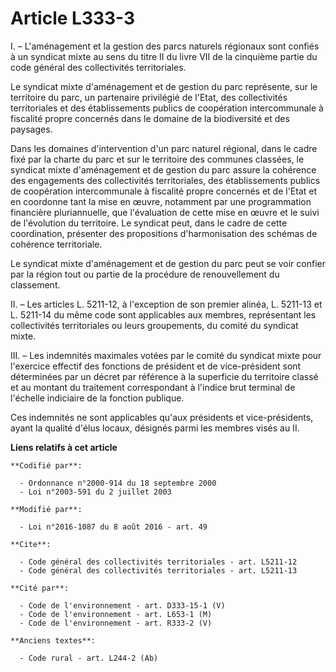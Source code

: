 # Article L333-3

I. – L'aménagement et la gestion des parcs naturels régionaux sont confiés à un syndicat mixte au sens du titre II du livre
VII de la cinquième partie du code général des collectivités territoriales.

Le syndicat mixte d'aménagement et de gestion du parc représente, sur le territoire du parc, un partenaire privilégié de
l'Etat, des collectivités territoriales et des établissements publics de coopération intercommunale à fiscalité propre
concernés dans le domaine de la biodiversité et des paysages.

Dans les domaines d'intervention d'un parc naturel régional, dans le cadre fixé par la charte du parc et sur le territoire
des communes classées, le syndicat mixte d'aménagement et de gestion du parc assure la cohérence des engagements des
collectivités territoriales, des établissements publics de coopération intercommunale à fiscalité propre concernés et de
l'Etat et en coordonne tant la mise en œuvre, notamment par une programmation financière pluriannuelle, que l'évaluation de
cette mise en œuvre et le suivi de l'évolution du territoire. Le syndicat peut, dans le cadre de cette coordination,
présenter des propositions d'harmonisation des schémas de cohérence territoriale.

Le syndicat mixte d'aménagement et de gestion du parc peut se voir confier par la région tout ou partie de la procédure de
renouvellement du classement.

II. – Les articles L. 5211-12, à l'exception de son premier alinéa, L. 5211-13 et L. 5211-14 du même code sont applicables
aux membres, représentant les collectivités territoriales ou leurs groupements, du comité du syndicat mixte.

III. – Les indemnités maximales votées par le comité du syndicat mixte pour l'exercice effectif des fonctions de président et
de vice-président sont déterminées par un décret par référence à la superficie du territoire classé et au montant du
traitement correspondant à l'indice brut terminal de l'échelle indiciaire de la fonction publique.

Ces indemnités ne sont applicables qu'aux présidents et vice-présidents, ayant la qualité d'élus locaux, désignés parmi les
membres visés au II.

**Liens relatifs à cet article**

	**Codifié par**:

	  - Ordonnance n°2000-914 du 18 septembre 2000
	  - Loi n°2003-591 du 2 juillet 2003

	**Modifié par**:

	  - Loi n°2016-1087 du 8 août 2016 - art. 49

	**Cite**:

	  - Code général des collectivités territoriales - art. L5211-12
	  - Code général des collectivités territoriales - art. L5211-13

	**Cité par**:

	  - Code de l'environnement - art. D333-15-1 (V)
	  - Code de l'environnement - art. L653-1 (M)
	  - Code de l'environnement - art. R333-2 (V)

	**Anciens textes**:

	  - Code rural - art. L244-2 (Ab)
